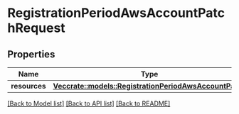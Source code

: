 # RegistrationPeriodAwsAccountPatchRequest

## Properties

Name | Type | Description | Notes
------------ | ------------- | ------------- | -------------
**resources** | [**Vec<crate::models::RegistrationPeriodAwsAccountPatch>**](registration.AWSAccountPatch.md) |  |

[[Back to Model list]](../README.md#documentation-for-models) [[Back to API list]](../README.md#documentation-for-api-endpoints) [[Back to README]](../README.md)
